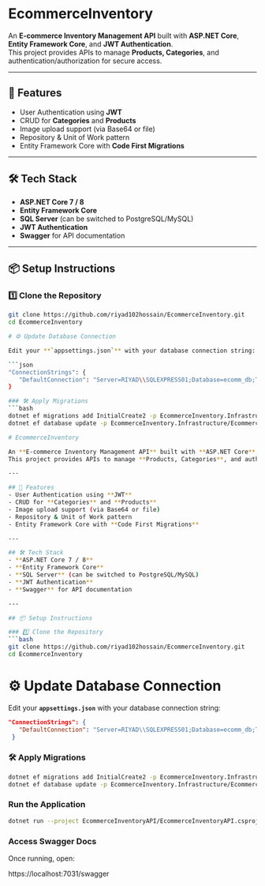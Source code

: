 # EcommerceInventory

An **E-commerce Inventory Management API** built with **ASP.NET Core**, **Entity Framework Core**, and **JWT Authentication**.  
This project provides APIs to manage **Products, Categories**, and authentication/authorization for secure access.

---

## 🚀 Features
- User Authentication using **JWT**
- CRUD for **Categories** and **Products**
- Image upload support (via Base64 or file)
- Repository & Unit of Work pattern
- Entity Framework Core with **Code First Migrations**

---

## 🛠️ Tech Stack
- **ASP.NET Core 7 / 8**
- **Entity Framework Core**
- **SQL Server** (can be switched to PostgreSQL/MySQL)
- **JWT Authentication**
- **Swagger** for API documentation

---

## 📦 Setup Instructions

### 1️⃣ Clone the Repository
```bash
git clone https://github.com/riyad102hossain/EcommerceInventory.git
cd EcommerceInventory

# ⚙️ Update Database Connection

Edit your **`appsettings.json`** with your database connection string:

```json
"ConnectionStrings": {
   "DefaultConnection": "Server=RIYAD\\SQLEXPRESS01;Database=ecomm_db;Trusted_Connection=True;TrustServerCertificate=True;"
}

### 🛠️ Apply Migrations
```bash
dotnet ef migrations add InitialCreate2 -p EcommerceInventory.Infrastructure/EcommerceInventory.Infrastructure.csproj -s EcommerceInventoryAPI/EcommerceInventoryAPI.csproj
dotnet ef database update -p EcommerceInventory.Infrastructure/EcommerceInventory.Infrastructure.csproj -s EcommerceInventoryAPI/EcommerceInventoryAPI.csproj

# EcommerceInventory

An **E-commerce Inventory Management API** built with **ASP.NET Core**, **Entity Framework Core**, and **JWT Authentication**.  
This project provides APIs to manage **Products, Categories**, and authentication/authorization for secure access.

---

## 🚀 Features
- User Authentication using **JWT**
- CRUD for **Categories** and **Products**
- Image upload support (via Base64 or file)
- Repository & Unit of Work pattern
- Entity Framework Core with **Code First Migrations**

---

## 🛠️ Tech Stack
- **ASP.NET Core 7 / 8**
- **Entity Framework Core**
- **SQL Server** (can be switched to PostgreSQL/MySQL)
- **JWT Authentication**
- **Swagger** for API documentation

---

## 📦 Setup Instructions

### 1️⃣ Clone the Repository
```bash
git clone https://github.com/riyad102hossain/EcommerceInventory.git
cd EcommerceInventory
```
# ⚙️ Update Database Connection

Edit your **`appsettings.json`** with your database connection string:

```json
"ConnectionStrings": {
   "DefaultConnection": "Server=RIYAD\\SQLEXPRESS01;Database=ecomm_db;Trusted_Connection=True;TrustServerCertificate=True;"
 }
 ```

### 🛠️ Apply Migrations
```bash
dotnet ef migrations add InitialCreate2 -p EcommerceInventory.Infrastructure/EcommerceInventory.Infrastructure.csproj -s EcommerceInventoryAPI/EcommerceInventoryAPI.csproj
dotnet ef database update -p EcommerceInventory.Infrastructure/EcommerceInventory.Infrastructure.csproj -s EcommerceInventoryAPI/EcommerceInventoryAPI.csproj
```

### Run the Application
```bash
dotnet run --project EcommerceInventoryAPI/EcommerceInventoryAPI.csproj
```

### Access Swagger Docs

Once running, open: 

https://localhost:7031/swagger
